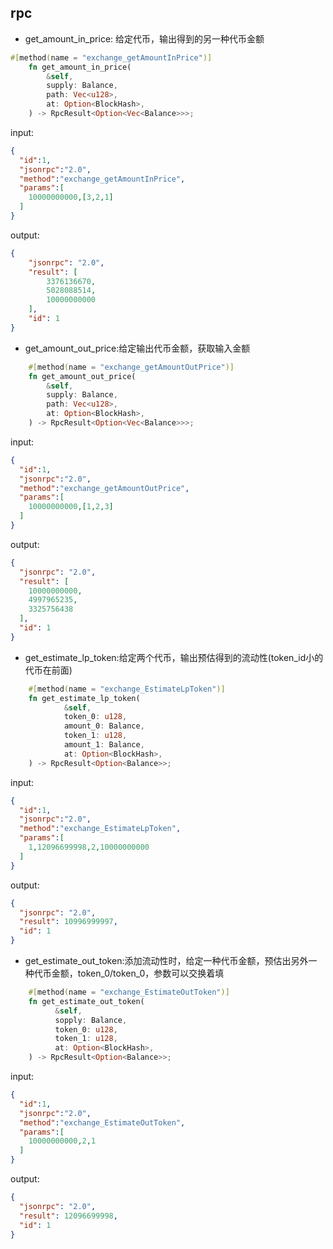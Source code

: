 ## rpc
* get_amount_in_price: 给定代币，输出得到的另一种代币金额
```rust
#[method(name = "exchange_getAmountInPrice")]
	fn get_amount_in_price(
		&self,
		supply: Balance,
		path: Vec<u128>,
		at: Option<BlockHash>,
	) -> RpcResult<Option<Vec<Balance>>>;
```
input:
```json
{
  "id":1, 
  "jsonrpc":"2.0", 
  "method":"exchange_getAmountInPrice",
  "params":[
    10000000000,[3,2,1]
  ]
}
```
output:
```json
{
    "jsonrpc": "2.0",
    "result": [
        3376136670,
        5028088514,
        10000000000
    ],
    "id": 1
}
```

* get_amount_out_price:给定输出代币金额，获取输入金额
```rust
	#[method(name = "exchange_getAmountOutPrice")]
	fn get_amount_out_price(
		&self,
		supply: Balance,
		path: Vec<u128>,
		at: Option<BlockHash>,
	) -> RpcResult<Option<Vec<Balance>>>;
```
input:
```json
{
  "id":1,
  "jsonrpc":"2.0",
  "method":"exchange_getAmountOutPrice",
  "params":[
    10000000000,[1,2,3]
  ]
}
```
output:
```json
{
  "jsonrpc": "2.0",
  "result": [
    10000000000,
    4997965235,
    3325756438
  ],
  "id": 1
}
```

* get_estimate_lp_token:给定两个代币，输出预估得到的流动性(token_id小的代币在前面)
```rust
    #[method(name = "exchange_EstimateLpToken")]
    fn get_estimate_lp_token(
            &self,
            token_0: u128,
            amount_0: Balance,
            token_1: u128,
            amount_1: Balance,
            at: Option<BlockHash>,
    ) -> RpcResult<Option<Balance>>;
```
input:
```json
{
  "id":1,
  "jsonrpc":"2.0",
  "method":"exchange_EstimateLpToken",
  "params":[
    1,12096699998,2,10000000000
  ]
}
```
output:
```json
{
  "jsonrpc": "2.0",
  "result": 10996999997,
  "id": 1
}
```

* get_estimate_out_token:添加流动性时，给定一种代币金额，预估出另外一种代币金额，token_0/token_0，参数可以交换着填
```rust
    #[method(name = "exchange_EstimateOutToken")]
    fn get_estimate_out_token(
          &self,
          sopply: Balance,
          token_0: u128,
          token_1: u128,
          at: Option<BlockHash>,
    ) -> RpcResult<Option<Balance>>;
```
input:
```json
{
  "id":1,
  "jsonrpc":"2.0",
  "method":"exchange_EstimateOutToken",
  "params":[
    10000000000,2,1
  ]
}
```
output:
```json
{
  "jsonrpc": "2.0",
  "result": 12096699998,
  "id": 1
}
```
